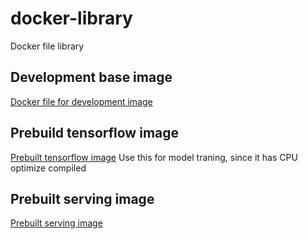 # docker-library
Docker file library

## Development base image
[Docker file for development image](tensorflow-serving-devel)

## Prebuild tensorflow image
[Prebuilt tensorflow image](tensorflow)
Use this for model traning, since it has CPU optimize compiled

## Prebuilt serving image
[Prebuilt serving image](tensorflow-serving)
